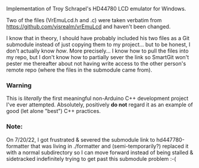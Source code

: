 Implementation of Troy Schrapel's HD44780 LCD emulator for Windows.

Two of the files (VrEmuLcd.h and .c) were taken verbatim from https://github.com/visrealm/vrEmuLcd and haven't
been changed.

I know that in theory, I should have probably included his two files as a Git submodule instead of just copying 
them to my project... but to be honest, I don't actually know _how_. More precisely... I know how to pull the 
files into my repo, but I don't know how to partially sever the link so SmartGit won't pester me thereafter
about not having write access to the other person's remote repo (where the files in the submodule came from).

### Warning

This is *literally* the first meaningful non-Arduino C++ development project I've ever attempted. Absolutely,
positively **do not** regard it as an example of good (let alone "best") C++ practices. 

### Note:

On 7/20/22, I got frustrated & severed the submodule link to hd447780-formatter that was living in ./formatter
and (semi-temporarily?) replaced it with a normal subdirectory so I can move forward instead of being stalled 
& sidetracked indefinitely trying to get past this submodule problem :-(